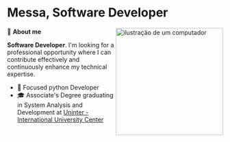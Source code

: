 # Messa, Software Developer
<img src="https://raw.githubusercontent.com/MicaelliMedeiros/micaellimedeiros/master/image/computer-illustration.png" alt="ilustração de um computador" min-width="250px" max-width="250px" width="250px" align="right">

<p align="left">
  👋 <strong>About me</strong>
</p>

**Software Developer**. I'm looking for a professional opportunity where I can contribute effectively and continuously enhance my technical expertise.

- 🐍 Focused python Developer
- 🎓 Associate's Degree graduating in System Analysis and Development at 
[Uninter - International University Center](https://www.uninter.com/)
